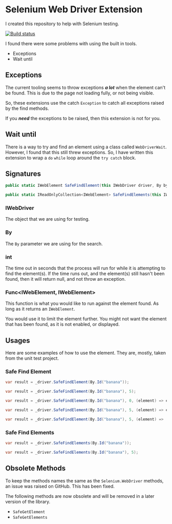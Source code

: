 # Selenium Web Driver Extension

I created this repository to help with Selenium testing.  

[![Build status](https://daeerprojects.visualstudio.com/WebDriver.Extensions/_apis/build/status/WebDriver.Extensions)](https://daeerprojects.visualstudio.com/WebDriver.Extensions/_build/latest?definitionId=4)

I found there were some problems with using the built in tools.

* Exceptions
* Wait until

## Exceptions

The current tooling seems to throw exceptions ***a lot*** when the element can't be found.  This is due to the page not loading fully, or not being visible.

So, these extensions use the catch ```Exception``` to catch all exceptions raised by the find methods.

If you ***need*** the exceptions to be raised, then this extension is not for you.

## Wait until

There is a way to try and find an element using a class called ```WebDriverWait```.  However, I found that this still threw exceptions.  So, I have written this extension to wrap a ``do`` ```while``` loop around the ```try catch``` block.

## Signatures

```csharp
public static IWebElement SafeFindElement(this IWebDriver driver, By by, int timeOutInSeconds = 0, Func<IWebElement, IWebElement> elementCheckFunc = null)
```

```csharp
public static IReadOnlyCollection<IWebElement> SafeFindElements(this IWebDriver driver, By by, int timeOutInSeconds = 0)
```

### IWebDriver

The object that we are using for testing.

### By

The ```By``` parameter we are using for the search.

### int

The time out in seconds that the process will run for while it is attempting to find the element(s).  If the time runs out, and the element(s) still hasn't been found, then it will return null, and not throw an exception.

### Func<IWebElement, IWebElement>

This function is what you would like to run against the element found.  As long as it returns an ```IWebElement```.

You would use it to limit the element further.  You might not want the element that has been found, as it is not enabled, or displayed.

## Usages

Here are some examples of how to use the element.  They are, mostly, taken from the unit test project.

### Safe Find Element

```csharp
var result = _driver.SafeFindElement(By.Id("banana"));
```

```csharp
var result = _driver.SafeFindElement(By.Id("banana"), 5);
```

```csharp
var result = _driver.SafeFindElement(By.Id("banana"), 0, (element) => element.Displayed ? element : null);
```

```csharp
var result = _driver.SafeFindElement(By.Id("banana"), 5, (element) => element.Displayed ? element : null);
```

```csharp
var result = _driver.SafeFindElement(By.Id("banana"), 5, (element) => (element.Displayed && element.Enabled) ? element : null);
```

### Safe Find Elements

```csharp
var result = _driver.SafeFindElements(By.Id("banana"));
```

```csharp
var result = _driver.SafeFindElements(By.Id("banana"), 5);
```

## Obsolete Methods

To keep the methods names the same as the `Selenium.WebDriver` methods, an issue was raised on GitHub.  This has been fixed.

The following methods are now obsolete and will be removed in a later version of the library.

* `SafeGetElement`
* `SafeGetElements`
